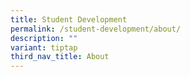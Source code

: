 ```yaml
---
title: Student Development
permalink: /student-development/about/
description: ""
variant: tiptap
third_nav_title: About
---
```

